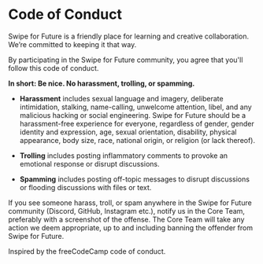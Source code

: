 # Code of Conduct

Swipe for Future is a friendly place for learning and creative collaboration. We’re committed to keeping it that way.

By participating in the Swipe for Future community, you agree that you'll follow this code of conduct.

**In short: Be nice. No harassment, trolling, or spamming.**

-   **Harassment** includes sexual language and imagery, deliberate intimidation, stalking, name-calling, unwelcome attention, libel, and any malicious hacking or social engineering. Swipe for Future should be a harassment-free experience for everyone, regardless of gender, gender identity and expression, age, sexual orientation, disability, physical appearance, body size, race, national origin, or religion (or lack thereof).

-   **Trolling** includes posting inflammatory comments to provoke an emotional response or disrupt discussions.

-   **Spamming** includes posting off-topic messages to disrupt discussions or flooding discussions with files or text.

If you see someone harass, troll, or spam anywhere in the Swipe for Future community (Discord, GitHub, Instagram etc.), notify us in the Core Team, preferably with a screenshot of the offense. The Core Team will take any action we deem appropriate, up to and including banning the offender from Swipe for Future.

Inspired by the freeCodeCamp code of conduct.

